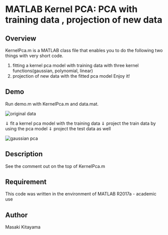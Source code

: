 MATLAB Kernel PCA: PCA with training data , projection of new data 
====

## Overview
KernelPca.m is a MATLAB class file that enables you to do the following two things with very short code.
1. fitting a kernel pca model with training data with three kernel functions(gaussian, polynomial, linear)
1. projection of new data with the fitted pca model
Enjoy it!

## Demo
Run demo.m with KernelPca.m and data.mat.

![original data](https://github.com/kitayama1234/MATLAB-Kernel-PCA/blob/master/image1.jpg)

⇓ fit a kernel pca model with the training data
⇓ project the train data by using the pca model
⇓ project the test data as well

![gaussian pca](https://github.com/kitayama1234/MATLAB-Kernel-PCA/blob/master/image2.jpg)

## Description
See the comment out on the top of KernelPca.m

## Requirement
This code was written in the environment of MATLAB R2017a - academic use

## Author
Masaki Kitayama


